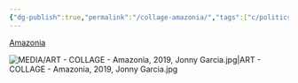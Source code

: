 ```yaml
---
{"dg-publish":true,"permalink":"/collage-amazonia/","tags":["c/politics","c/N/bolsonaro","c/place/brasil","c/map","c/hand","c/gun","c/fire","c/colour-green","c/colour-red","collage/year-2019"],"created":"2024-06-28T12:56:49.000-04:00","updated":"2025-08-28T14:02:44.893-04:00"}
---
```



[Amazonia](https://www.instagram.com/p/B1cbJoMBMVY/)

![MEDIA/ART - COLLAGE - Amazonia, 2019, Jonny Garcia.jpg|ART - COLLAGE - Amazonia, 2019, Jonny Garcia.jpg](/img/user/MEDIA/ART%20-%20COLLAGE%20-%20Amazonia,%202019,%20Jonny%20Garcia.jpg)
